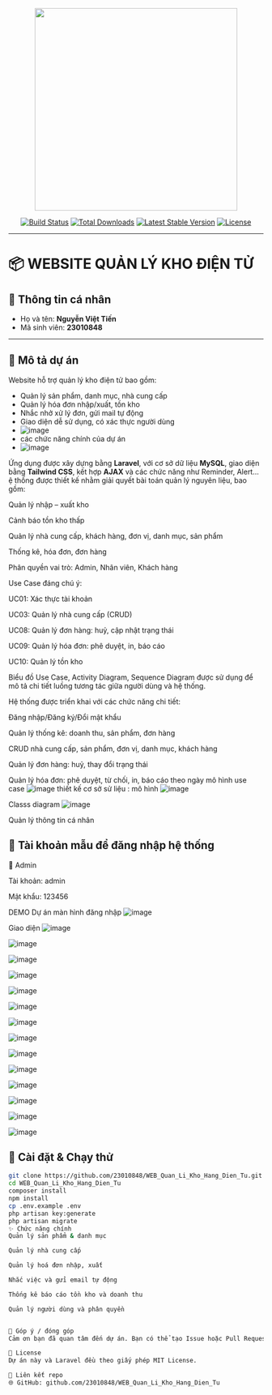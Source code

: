 <p align="center">
  <a href="https://laravel.com" target="_blank">
    <img src="https://raw.githubusercontent.com/laravel/art/master/logo-lockup/5%20SVG/2%20CMYK/1%20Full%20Color/laravel-logolockup-cmyk-red.svg" width="400">
  </a>
</p>

<p align="center">
  <a href="https://travis-ci.org/laravel/framework"><img src="https://travis-ci.org/laravel/framework.svg" alt="Build Status"></a>
  <a href="https://packagist.org/packages/laravel/framework"><img src="https://img.shields.io/packagist/dt/laravel/framework" alt="Total Downloads"></a>
  <a href="https://packagist.org/packages/laravel/framework"><img src="https://img.shields.io/packagist/v/laravel/framework" alt="Latest Stable Version"></a>
  <a href="https://packagist.org/packages/laravel/framework"><img src="https://img.shields.io/packagist/l/laravel/framework" alt="License"></a>
</p>

---

# 📦 WEBSITE QUẢN LÝ KHO ĐIỆN TỬ

## 👤 Thông tin cá nhân

- Họ và tên: **Nguyễn Việt Tiến**  
- Mã sinh viên: **23010848**

---

## 📝 Mô tả dự án

Website hỗ trợ quản lý kho điện tử bao gồm:
- Quản lý sản phẩm, danh mục, nhà cung cấp
- Quản lý hóa đơn nhập/xuất, tồn kho
- Nhắc nhở xử lý đơn, gửi mail tự động
- Giao diện dễ sử dụng, có xác thực người dùng
- ![image](https://github.com/user-attachments/assets/0908c59f-b105-4799-9b8b-3c661539e7d8)
- các chức năng chính của dự án
- ![image](https://github.com/user-attachments/assets/de9565dd-dfe2-46b9-923c-f93ced31432e)


Ứng dụng được xây dựng bằng **Laravel**, với cơ sở dữ liệu **MySQL**, giao diện bằng **Tailwind CSS**, kết hợp **AJAX** và các chức năng như Reminder, Alert...
ệ thống được thiết kế nhằm giải quyết bài toán quản lý nguyên liệu, bao gồm:

Quản lý nhập – xuất kho

Cảnh báo tồn kho thấp

Quản lý nhà cung cấp, khách hàng, đơn vị, danh mục, sản phẩm

Thống kê, hóa đơn, đơn hàng

Phân quyền vai trò: Admin, Nhân viên, Khách hàng

Use Case đáng chú ý:

UC01: Xác thực tài khoản

UC03: Quản lý nhà cung cấp (CRUD)

UC08: Quản lý đơn hàng: huỷ, cập nhật trạng thái

UC09: Quản lý hóa đơn: phê duyệt, in, báo cáo

UC10: Quản lý tồn kho

Biểu đồ Use Case, Activity Diagram, Sequence Diagram được sử dụng để mô tả chi tiết luồng tương tác giữa người dùng và hệ thống.

Hệ thống được triển khai với các chức năng chi tiết:

Đăng nhập/Đăng ký/Đổi mật khẩu

Quản lý thống kê: doanh thu, sản phẩm, đơn hàng

CRUD nhà cung cấp, sản phẩm, đơn vị, danh mục, khách hàng

Quản lý đơn hàng: huỷ, thay đổi trạng thái

Quản lý hóa đơn: phê duyệt, từ chối, in, báo cáo theo ngày
mô hình use case 
![image](https://github.com/user-attachments/assets/a583e9df-6711-4cd2-b99d-4d354097f3c5)
thiết kế cơ sở sử liệu : 
mô hình 
![image](https://github.com/user-attachments/assets/630638fd-e218-41ee-949e-d3b59aee5817)

Classs diagram
![image](https://github.com/user-attachments/assets/36f672cb-8b7d-408c-942b-64209323e2a8)


Quản lý thông tin cá nhân

## 🔐 Tài khoản mẫu để đăng nhập hệ thống

🔑 Admin

Tài khoản: admin

Mật khẩu: 123456

DEMO Dự án
màn hình đăng nhập 
![image](https://github.com/user-attachments/assets/3b1dea53-9b7f-44f4-80bc-4cf9a45a02e9)

Giao diện 
![image](https://github.com/user-attachments/assets/a14e408e-7229-49c6-a454-2e1a5a032359)

![image](https://github.com/user-attachments/assets/e36e5e7c-c4f3-41ad-ae16-17fa5e49ab72)

![image](https://github.com/user-attachments/assets/bc0df030-a749-4f35-ba97-23b7c9c4a780)

![image](https://github.com/user-attachments/assets/6139f07e-f999-481c-8e59-a0c48e05fb7c)

 ![image](https://github.com/user-attachments/assets/f0c0f043-81f8-43c3-8645-89119eb4a3fb)

![image](https://github.com/user-attachments/assets/86594b1e-4cfa-4359-b1b4-eac7bee36f8f)

![image](https://github.com/user-attachments/assets/32a76468-cbd0-4eb2-a798-880942f01503)

![image](https://github.com/user-attachments/assets/a6286b44-093c-4a41-bbd5-7d8f8e893a19)

![image](https://github.com/user-attachments/assets/66d4da3f-7c89-4093-baaf-4a75a3f552b9)

![image](https://github.com/user-attachments/assets/b96e1336-12aa-4932-b649-316117bff7a4)

![image](https://github.com/user-attachments/assets/0eedbe33-0047-414c-94fa-9e066ca3b8a7)

![image](https://github.com/user-attachments/assets/ae01fc5f-ddb7-4b66-9078-707bdfcb5613)

![image](https://github.com/user-attachments/assets/47ef94ad-bac9-40f0-bc63-99a8c2177266)

![image](https://github.com/user-attachments/assets/926252da-bf3e-4c07-82ef-0712e2067d85)

## 🚀 Cài đặt & Chạy thử

```bash
git clone https://github.com/23010848/WEB_Quan_Li_Kho_Hang_Dien_Tu.git
cd WEB_Quan_Li_Kho_Hang_Dien_Tu
composer install
npm install
cp .env.example .env
php artisan key:generate
php artisan migrate
✨ Chức năng chính
Quản lý sản phẩm & danh mục

Quản lý nhà cung cấp

Quản lý hoá đơn nhập, xuất

Nhắc việc và gửi email tự động

Thống kê báo cáo tồn kho và doanh thu

Quản lý người dùng và phân quyền


🤝 Góp ý / đóng góp
Cảm ơn bạn đã quan tâm đến dự án. Bạn có thể tạo Issue hoặc Pull Request nếu muốn đóng góp thêm tính năng hoặc báo lỗi.

📜 License
Dự án này và Laravel đều theo giấy phép MIT License.

🔗 Liên kết repo
🌐 GitHub: github.com/23010848/WEB_Quan_Li_Kho_Hang_Dien_Tu
